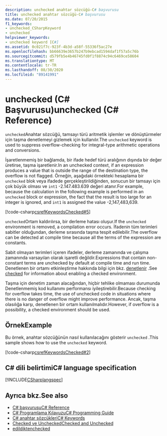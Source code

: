```yaml
---
description: unchecked anahtar sözcüğü-C# başvurusu
title: unchecked anahtar sözcüğü-C# başvurusu
ms.date: 07/20/2015
f1_keywords:
- unchecked_CSharpKeyword
- unchecked
helpviewer_keywords:
- unchecked keyword [C#]
ms.assetid: 0c021f7c-923f-4b3d-a58f-55336f5ac27e
ms.openlocfilehash: bb66639e3657b247b9ebcad1594daf1f57a5c76b
ms.sourcegitcommit: d579fb5e4b46745fd0f1f8874c94c6469ce58604
ms.translationtype: MT
ms.contentlocale: tr-TR
ms.lasthandoff: 08/30/2020
ms.locfileid: "89141991"
---
```

# <a name="unchecked-c-reference"></a><span data-ttu-id="a4c02-103">unchecked (C# Başvurusu)</span><span class="sxs-lookup"><span data-stu-id="a4c02-103">unchecked (C# Reference)</span></span>

<span data-ttu-id="a4c02-104">`unchecked`Anahtar sözcüğü, tamsayı türü aritmetik işlemler ve dönüştürmeler için taşma denetlemeyi gizlemek için kullanılır.</span><span class="sxs-lookup"><span data-stu-id="a4c02-104">The `unchecked` keyword is used to suppress overflow-checking for integral-type arithmetic operations and conversions.</span></span>

<span data-ttu-id="a4c02-105">İşaretlenmemiş bir bağlamda, bir ifade hedef türü aralığının dışında bir değer üretirse, taşma işaretlenir.</span><span class="sxs-lookup"><span data-stu-id="a4c02-105">In an unchecked context, if an expression produces a value that is outside the range of the destination type, the overflow is not flagged.</span></span> <span data-ttu-id="a4c02-106">Örneğin, aşağıdaki örnekteki hesaplama bir `unchecked` blok veya ifadede gerçekleştirildiğinden, sonucun bir tamsayı için çok büyük olması ve `int1` -2.147.483.639 değeri atanır.</span><span class="sxs-lookup"><span data-stu-id="a4c02-106">For example, because the calculation in the following example is performed in an `unchecked` block or expression, the fact that the result is too large for an integer is ignored, and `int1` is assigned the value -2,147,483,639.</span></span>

[!code-csharp[csrefKeywordsChecked#5](~/samples/snippets/csharp/VS_Snippets_VBCSharp/csrefKeywordsChecked/CS/csrefKeywordsChecked.cs#5)]

<span data-ttu-id="a4c02-107">`unchecked`Ortam kaldırılırsa, bir derleme hatası oluşur.</span><span class="sxs-lookup"><span data-stu-id="a4c02-107">If the `unchecked` environment is removed, a compilation error occurs.</span></span> <span data-ttu-id="a4c02-108">İfadenin tüm terimleri sabitler olduğundan, derleme sırasında taşma tespit edilebilir.</span><span class="sxs-lookup"><span data-stu-id="a4c02-108">The overflow can be detected at compile time because all the terms of the expression are constants.</span></span>

<span data-ttu-id="a4c02-109">Sabit olmayan terimleri içeren ifadeler, derleme zamanında ve çalışma zamanında varsayılan olarak işaretli değildir.</span><span class="sxs-lookup"><span data-stu-id="a4c02-109">Expressions that contain non-constant terms are unchecked by default at compile time and run time.</span></span> <span data-ttu-id="a4c02-110">Denetlenen bir ortamı etkinleştirme hakkında bilgi için bkz. [denetlenir](checked.md) .</span><span class="sxs-lookup"><span data-stu-id="a4c02-110">See [checked](checked.md) for information about enabling a checked environment.</span></span>

<span data-ttu-id="a4c02-111">Taşma için denetim zaman alacağından, hiçbir tehlike olmaması durumunda Denetlenmemiş kod kullanımı performansı iyileştirebilir.</span><span class="sxs-lookup"><span data-stu-id="a4c02-111">Because checking for overflow takes time, the use of unchecked code in situations where there is no danger of overflow might improve performance.</span></span> <span data-ttu-id="a4c02-112">Ancak, taşma olasılığa karşı, denetlenen bir ortam kullanılmalıdır.</span><span class="sxs-lookup"><span data-stu-id="a4c02-112">However, if overflow is a possibility, a checked environment should be used.</span></span>

## <a name="example"></a><span data-ttu-id="a4c02-113">Örnek</span><span class="sxs-lookup"><span data-stu-id="a4c02-113">Example</span></span>

<span data-ttu-id="a4c02-114">Bu örnek, anahtar sözcüğünün nasıl kullanılacağını gösterir `unchecked` .</span><span class="sxs-lookup"><span data-stu-id="a4c02-114">This sample shows how to use the `unchecked` keyword.</span></span>

[!code-csharp[csrefKeywordsChecked#2](~/samples/snippets/csharp/VS_Snippets_VBCSharp/csrefKeywordsChecked/CS/csrefKeywordsChecked.cs#2)]

## <a name="c-language-specification"></a><span data-ttu-id="a4c02-115">C# dili belirtimi</span><span class="sxs-lookup"><span data-stu-id="a4c02-115">C# language specification</span></span>

[!INCLUDE[CSharplangspec](~/includes/csharplangspec-md.md)]

## <a name="see-also"></a><span data-ttu-id="a4c02-116">Ayrıca bkz.</span><span class="sxs-lookup"><span data-stu-id="a4c02-116">See also</span></span>

- [<span data-ttu-id="a4c02-117">C# başvurusu</span><span class="sxs-lookup"><span data-stu-id="a4c02-117">C# Reference</span></span>](../index.md)
- [<span data-ttu-id="a4c02-118">C# Programlama Kılavuzu</span><span class="sxs-lookup"><span data-stu-id="a4c02-118">C# Programming Guide</span></span>](../../programming-guide/index.md)
- [<span data-ttu-id="a4c02-119">C# anahtar sözcükleri</span><span class="sxs-lookup"><span data-stu-id="a4c02-119">C# Keywords</span></span>](index.md)
- [<span data-ttu-id="a4c02-120">Checked ve Unchecked</span><span class="sxs-lookup"><span data-stu-id="a4c02-120">Checked and Unchecked</span></span>](checked-and-unchecked.md)
- [<span data-ttu-id="a4c02-121">edildikten</span><span class="sxs-lookup"><span data-stu-id="a4c02-121">checked</span></span>](checked.md)
